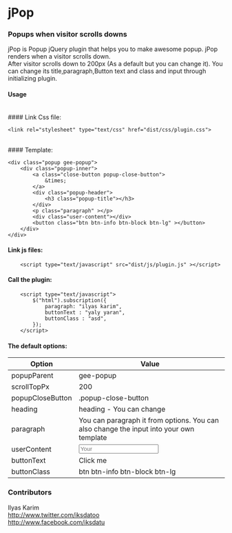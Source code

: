 # jPop
### Popups when visitor scrolls downs
jPop is Popup jQuery plugin that helps you to make awesome popup. jPop renders when a visitor scrolls down.
<br>
After visitor scrolls down to 200px (As a default but you can change it). You can change its title,paragraph,Button text and class and input through initializing plugin.

#### Usage
<br>
#### Link Css file:

    <link rel="stylesheet" type="text/css" href="dist/css/plugin.css">
<br>
#### Template:

    
	<div class="popup gee-popup">
		<div class="popup-inner">
			<a class="close-button popup-close-button">
				&times;
			</a>
			<div class="popup-header">
				<h3 class="popup-title"></h3>
			</div>
			<p class="paragraph" ></p>
			<div class="user-content"></div>
			<button class="btn btn-info btn-block btn-lg" ></button>
		</div>
	</div>
#### Link js files:

    
		<script type="text/javascript" src="dist/js/plugin.js" ></script>
		

#### Call the plugin:
 

    
		<script type="text/javascript">
			$("html").subscription({
				paragraph: "ilyas karim",
				buttonText : "yaly yaran",
				buttonClass : "asd",
			});
		</script>
#### The default options:
| Option | Value  | 
|  ---   |  ---   |
|popupParent | gee-popup |
|scrollTopPx | 200 |
|popupCloseButton | .popup-close-button |
|heading | heading - You can change |
|paragraph | You can paragraph it from options. You can also change the input into your own template |
|userContent | <div class=input> <input class=form-control type=text placeholder=Your Email > </div> |
|buttonText | Click me |
|buttonClass | btn btn-info btn-block btn-lg |
### Contributors
Ilyas Karim 
<br>
http://www.twitter.com/iksdatoo
<br>
http://www.facebook.com/iksdatu
